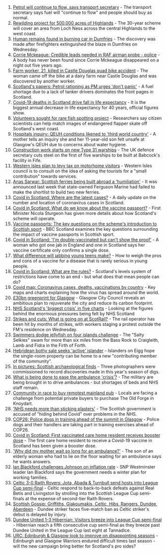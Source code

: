 1. [Petrol will continue to flow, says transport secretary](https://www.bbc.co.uk/news/business-58673567?at_medium=RSS&at_campaign=KARANGA) - The transport secretary says fuel will "continue to flow" and people should buy as normal.
2. [Rewilding project for 500,000 acres of Highlands](https://www.bbc.co.uk/news/uk-scotland-highlands-islands-58663615?at_medium=RSS&at_campaign=KARANGA) - The 30-year scheme will cover an area from Loch Ness across the central Highlands to the west coast.
3. [Human remains found in burning car in Dumfries](https://www.bbc.co.uk/news/uk-scotland-south-scotland-58671862?at_medium=RSS&at_campaign=KARANGA) - The discovery was made after firefighters extinguished the blaze in Dumfries on Wednesday.
4. [Corrie Mckeague: Credible leads needed in RAF airman probe - police](https://www.bbc.co.uk/news/uk-england-suffolk-58605261?at_medium=RSS&at_campaign=KARANGA) - A body has never been found since Corrie Mckeague disappeared on a night out five years ago.
5. [Farm worker, 21, killed in Castle Douglas quad bike accident](https://www.bbc.co.uk/news/uk-scotland-south-scotland-58673237?at_medium=RSS&at_campaign=KARANGA) - The woman came off the bike at a dairy farm near Castle Douglas and was discovered by another worker.
6. [Scotland's papers: Petrol rationing as PM urges 'don't panic'](https://www.bbc.co.uk/news/uk-scotland-58673238?at_medium=RSS&at_campaign=KARANGA) - A fuel shortage due to a lack of tanker drivers dominates the front pages in Scotland.
7. [Covid-19 deaths in Scotland drive fall in life expectancy](https://www.bbc.co.uk/news/uk-scotland-58663991?at_medium=RSS&at_campaign=KARANGA) - It is the biggest annual decrease in life expectancy for 40 years, official figures show.
8. [Volunteers sought for rare fish spotting project](https://www.bbc.co.uk/news/uk-scotland-glasgow-west-58663621?at_medium=RSS&at_campaign=KARANGA) - Researchers say citizen scientists can help match images of endangered flapper skate off Scotland's west coast.
9. [Hospitals inquiry: QEUH conditions likened to 'third world country'](https://www.bbc.co.uk/news/uk-scotland-58671520?at_medium=RSS&at_campaign=KARANGA) - A mother tells an inquiry she and her 11-year-old son felt unsafe at Glasgow's QEUH due to concerns about water hygiene.
10. [Construction work starts on new Type 31 warships](https://www.bbc.co.uk/news/uk-scotland-scotland-business-58668608?at_medium=RSS&at_campaign=KARANGA) - The UK defence secretary cuts steel on the first of five warships to be built at Babcock's facility in Fife.
11. [Western Isles plan to levy tax on motorhome visitors](https://www.bbc.co.uk/news/uk-scotland-highlands-islands-58663618?at_medium=RSS&at_campaign=KARANGA) - Western Isles council is to consult on the idea of asking the tourists for a "small contribution" towards services.
12. [Anas Sarwar: Scottish ferries being built abroad a 'humiliation'](https://www.bbc.co.uk/news/uk-scotland-scotland-politics-58667826?at_medium=RSS&at_campaign=KARANGA) - It was announced last week that state-owned Ferguson Marine had failed to make the shortlist to build two new ferries.
13. [Covid in Scotland: Where are the latest cases?](https://www.bbc.co.uk/news/uk-scotland-53511877?at_medium=RSS&at_campaign=KARANGA) - A daily update on the number and location of coronavirus cases in Scotland.
14. [Covid in Scotland: What do we know about the vaccine passport?](https://www.bbc.co.uk/news/uk-scotland-58422607?at_medium=RSS&at_campaign=KARANGA) - First Minister Nicola Sturgeon has given more details about how Scotland's scheme will operate.
15. [Vaccine passports: The key questions on the scheme's introduction to Scottish sport](https://www.bbc.co.uk/sport/scotland/58588302?at_medium=RSS&at_campaign=KARANGA) - BBC Scotland examines the key questions surrounding the impact of vaccine passports in Scottish sport.
16. [Covid in Scotland: 'I'm double-vaccinated but can't show the proof'](https://www.bbc.co.uk/news/uk-scotland-58475922?at_medium=RSS&at_campaign=KARANGA) - A woman who got one jab in England and one in Scotland says her vaccine certificate only confirms a single dose.
17. [What difference will jabbing young teens make?](https://www.bbc.co.uk/news/health-58423152?at_medium=RSS&at_campaign=KARANGA) - How to weigh the pros and cons of a vaccine for a disease that is rarely serious in young people.
18. [Covid in Scotland: What are the rules?](https://www.bbc.co.uk/news/uk-scotland-53166816?at_medium=RSS&at_campaign=KARANGA) - Scotland's levels system of restrictions have come to an end - but what does that mean people can do?
19. [Covid map: Coronavirus cases, deaths, vaccinations by country](https://www.bbc.co.uk/news/world-51235105?at_medium=RSS&at_campaign=KARANGA) - Key maps and charts explaining how the virus has spread around the world.
20. [£30bn greenprint for Glasgow](https://www.bbc.co.uk/news/uk-scotland-58661390?at_medium=RSS&at_campaign=KARANGA) - Glasgow City Council reveals an ambitious plan to rejuvenate the city and reduce its carbon footprint.
21. [NHS Scotland's 'biggest crisis' in five charts](https://www.bbc.co.uk/news/uk-scotland-58641817?at_medium=RSS&at_campaign=KARANGA) - Looking at the figures behind the enormous pressures being felt by NHS Scotland
22. [Strikes and cuts: What is going on at ScotRail?](https://www.bbc.co.uk/news/uk-scotland-scotland-politics-58653282?at_medium=RSS&at_campaign=KARANGA) - The rail operator has been hit by months of strikes, with workers staging a protest outside the FM's residence on Wednesday.
23. [Swimmers dodge jellyfish on four islands challenge](https://www.bbc.co.uk/news/uk-scotland-edinburgh-east-fife-58624092?at_medium=RSS&at_campaign=KARANGA) - The "Salty Selkies" swam for more than six miles from the Bass Rock to Craigleith, Lamb and Fidra in the Firth of Forth.
24. [Hebridean bothy sale seeks 'active' islander](https://www.bbc.co.uk/news/uk-scotland-highlands-islands-58638453?at_medium=RSS&at_campaign=KARANGA) - Islanders on Eigg hope the single-room property can be home to a new "contributing member of the community".
25. [In pictures: Scottish archaeological finds](https://www.bbc.co.uk/news/uk-scotland-58638450?at_medium=RSS&at_campaign=KARANGA) - Three photographers were commissioned to record discoveries made in this year's season of digs.
26. [What is being done to ease the ambulance 'crisis'?](https://www.bbc.co.uk/news/uk-scotland-58588112?at_medium=RSS&at_campaign=KARANGA) - The military are being brought in to drive ambulances - but shortages of beds and NHS staff remain.
27. [Community in race to buy remotest mainland pub](https://www.bbc.co.uk/news/uk-scotland-highlands-islands-58624724?at_medium=RSS&at_campaign=KARANGA) - Locals are facing a challenge from potential private buyers to purchase The Old Forge in Knoydart.
28. ['NHS needs more than sticking plasters'](https://www.bbc.co.uk/news/uk-scotland-58668504?at_medium=RSS&at_campaign=KARANGA) - The Scottish government is accused of "hiding behind Covid" over problems in the NHS.
29. [COP26: Police dogs in training ahead of the summit in Glasgow](https://www.bbc.co.uk/news/uk-scotland-58659556?at_medium=RSS&at_campaign=KARANGA) - Police dogs and their handlers are taking part in training exercises ahead of COP26.
30. [Covid in Scotland: First vaccinated care home resident receives booster dose](https://www.bbc.co.uk/news/uk-scotland-58642244?at_medium=RSS&at_campaign=KARANGA) - The first care home resident to receive a Covid-19 vaccine in Scotland has been given a booster dose.
31. ['Why did my mother wait so long for an ambulance?'](https://www.bbc.co.uk/news/uk-scotland-58591075?at_medium=RSS&at_campaign=KARANGA) - The son of an elderly woman who had to lie on the floor waiting for an ambulance says he wants answers.
32. [Ian Blackford challenges Johnson on inflation rate](https://www.bbc.co.uk/news/uk-politics-58570946?at_medium=RSS&at_campaign=KARANGA) - SNP Westminster leader Ian Blackford says the government needs a winter plan for working families.
33. [Celtic 3-0 Raith Rovers: Jota, Abada & Turnbull send hosts into League Cup semi-final](https://www.bbc.co.uk/sport/football/58627508?at_medium=RSS&at_campaign=KARANGA) - Celtic respond to back-to-back defeats against Real Betis and Livingston by strolling into the Scottish League Cup semi-finals at the expense of second-tier Raith Rovers.
34. [Scottish Gossip: Griffiths, Giakoumakis, Celtic, Hibs, Rangers, Dundee, Aberdeen](https://www.bbc.co.uk/sport/football/58666746?at_medium=RSS&at_campaign=KARANGA) - Dundee striker faces five-match ban as Celtic striker's debut is delayed by injury.
35. [Dundee United 1-3 Hibernian: Visitors breeze into League Cup semi-final](https://www.bbc.co.uk/sport/football/58627515?at_medium=RSS&at_campaign=KARANGA) - Hibernian reach a fifth consecutive cup semi-final as they breeze past Dundee United in the League Cup last eight at Tannadice.
36. [URC: Edinburgh & Glasgow look to improve on disappointing seasons](https://www.bbc.co.uk/sport/rugby-union/58643745?at_medium=RSS&at_campaign=KARANGA) - Edinburgh and Glasgow Warriors endured difficult times last season - will the new campaign bring better for Scotland's pro sides?
